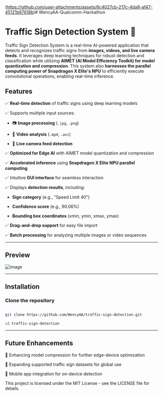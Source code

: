 (https://github.com/user-attachments/assets/6c4027cb-217c-4da8-af47-45121b87618b)# WencyAA-Qualcomm-Hackathon

# Traffic Sign Detection System 🚦  
 
Traffic Sign Detection System is a real-time AI-powered application that detects and recognizes traffic signs from **images, videos, and live camera feeds**. It leverages deep learning techniques for robust detection and classification while utilizing **AIMET (AI Model Efficiency Toolkit) for model quantization and compression**. This system also **harnesses the parallel computing power of Snapdragon X Elite's NPU** to efficiently execute convolutional operations, enabling real-time inference.
 
## **Features**  

✅ **Real-time detection** of traffic signs using deep learning models  

✅ Supports multiple input sources:  

   - 📷 **Image processing** (`.jpg`, `.png`)  

   - 🎥 **Video analysis** (`.mp4`, `.avi`)  

   - 📡 **Live camera feed detection**  

✅ **Optimized for Edge AI** with AIMET model quantization and compression  

✅ **Accelerated inference** using **Snapdragon X Elite NPU parallel computing**  

✅ Intuitive **GUI interface** for seamless interaction  

✅ Displays **detection results**, including:  

   - **Sign category** (e.g., "Speed Limit 40")  

   - **Confidence score** (e.g., 90.06%)  

   - **Bounding box coordinates** (xmin, ymin, xmax, ymax)  

✅ **Drag-and-drop support** for easy file import  

✅ **Batch processing** for analyzing multiple images or video sequences  
 
---
 
## **Preview**  
 ![image](https://github.com/user-attachments/assets/603fa217-dc29-42a7-9124-3661d2d34829)


---
 
## **Installation**  

### **Clone the repository**  

```sh

git clone https://github.com/WencyAA/traffic-sign-detection.git

cd traffic-sign-detection
```

 
--- 
## **Future Enhancements**  
  
🚀 Enhancing model compression for further edge-device optimization

🚀 Expanding supported traffic sign datasets for global use

🚀 Mobile app integration for on-device detection

This project is licensed under the MIT License - see the LICENSE file for details.


 
